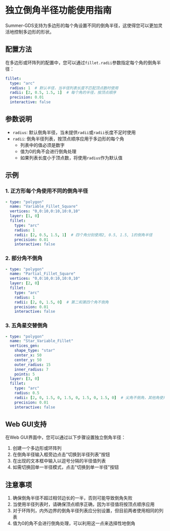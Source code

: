 # 独立倒角半径功能使用指南

Summer-GDS支持为多边形的每个角设置不同的倒角半径，这使得您可以更加灵活地控制多边形的形状。

## 配置方法

在多边形或环阵列的配置中，您可以通过`fillet.radii`参数指定每个角的倒角半径：

```yaml
fillet:
  type: "arc"
  radius: 1  # 默认半径，当半径列表长度不匹配顶点数时使用
  radii: [2, 0.5, 1.5, 1]  # 每个角的半径，按顶点顺序
  precision: 0.01
  interactive: false
```

## 参数说明

- `radius`: 默认倒角半径，当未提供`radii`或`radii`长度不足时使用
- `radii`: 倒角半径列表，按顶点顺序应用于多边形的每个角
  - 列表中的值必须是数字
  - 值为0的角不会进行倒角处理
  - 如果列表长度小于顶点数，将使用`radius`作为默认值

## 示例

### 1. 正方形每个角使用不同的倒角半径

```yaml
- type: "polygon"
  name: "Variable_Fillet_Square"
  vertices: "0,0:10,0:10,10:0,10"
  layer: [1, 0]
  fillet:
    type: "arc"
    radius: 1
    radii: [2, 0.5, 1.5, 1]  # 四个角分别使用2, 0.5, 1.5, 1的倒角半径
    precision: 0.01
    interactive: false
```

### 2. 部分角不倒角

```yaml
- type: "polygon"
  name: "Partial_Fillet_Square"
  vertices: "0,0:10,0:10,10:0,10"
  layer: [2, 0]
  fillet:
    type: "arc"
    radius: 1
    radii: [2, 0, 1.5, 0]  # 第二和第四个角不倒角
    precision: 0.01
    interactive: false
```

### 3. 五角星交替倒角

```yaml
- type: "polygon"
  name: "Star_Variable_Fillet"
  vertices_gen:
    shape_type: "star"
    center_x: 50
    center_y: 50
    outer_radius: 15
    inner_radius: 7
    points: 5
  layer: [3, 0]
  fillet:
    type: "arc"
    radius: 0.5
    radii: [2, 0, 1.5, 0, 1.5, 0, 1.5, 0, 1.5, 0]  # 尖角不倒角，其他角使用不同半径
    precision: 0.01
    interactive: false
```

## Web GUI支持

在Web GUI界面中，您可以通过以下步骤设置独立倒角半径：

1. 创建一个多边形或环阵列
2. 在倒角半径输入框旁边点击"切换到半径列表"按钮
3. 在出现的文本框中输入以逗号分隔的半径值列表
4. 如需切换回单一半径模式，点击"切换到单一半径"按钮

## 注意事项

1. 确保倒角半径不超过相邻边长的一半，否则可能导致倒角失败
2. 当使用半径列表时，请确保顶点顺序正确，因为半径值将按顶点顺序应用
3. 对于环阵列，内外边界的倒角半径列表应分别设置，但目前两者使用相同的列表
4. 值为0的角不会进行倒角处理，可以利用这一点来选择性地倒角 